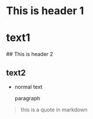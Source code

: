 # This is header 1 <h1>text1</h1>

## This is header 2 <h2>text2</h2>

* normal text <p>paragraph</p>

> this is a quote in markdown
